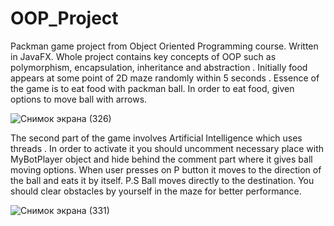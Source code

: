 # OOP_Project
Packman game project from Object Oriented Programming course. Written in JavaFX. Whole project contains key concepts of OOP such as polymorphism, encapsulation, inheritance and abstraction .
Initially food appears at some point of 2D maze randomly within 5 seconds . Essence of the game is to eat food with packman ball. In order to eat food, given options to move ball with arrows.

![Снимок экрана (326)](https://user-images.githubusercontent.com/63705344/179372732-8353e14e-1bb3-4088-925e-5ec4ba4111ca.png)

The second part of the game involves Artificial Intelligence which uses threads . In order to activate it you should uncomment necessary place with MyBotPlayer object and hide behind the comment part where it gives ball moving options. When user presses on P button it moves to the direction of the ball and eats it by itself. P.S 
Ball  moves directly to the destination. You should clear obstacles by yourself in the maze for better performance.

![Снимок экрана (331)](https://user-images.githubusercontent.com/63705344/179372880-1d893b60-0f31-47e1-92b7-ef15fb74f9c8.png)
